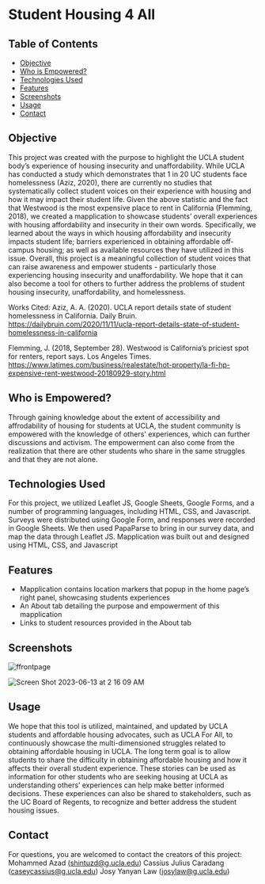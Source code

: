 # Student Housing 4 All

## Table of Contents
* [Objective](#objective)
* [Who is Empowered?](#who-is-empowered?)
* [Technologies Used](#technologies-used)
* [Features](#features)
* [Screenshots](#screenshots)
* [Usage](#usage)
* [Contact](#contact)

## Objective

This project was created with the purpose to highlight the UCLA student body’s experience of housing insecurity and unaffordability. While UCLA has conducted a study which demonstrates that 1 in 20 UC students face homelessness (Aziz, 2020), there are currently no studies that systematically collect student voices on their experience with housing and how it may impact their student life. Given the above statistic and the fact that Westwood is the most expensive place to rent in California (Flemming, 2018), we created a mapplication to showcase students’ overall experiences with housing affordability and insecurity in their own words. Specifically, we learned about the ways in which housing affordability and insecurity impacts student life; barriers experienced in obtaining affordable off-campus housing; as well as available resources they have utilized in this issue. Overall, this project is a meaningful collection of student voices that can raise awareness and empower students - particularly those experiencing housing insecurity and unaffordability. We hope that it can also become a tool for others to further address the problems of student housing insecurity, unaffordability, and homelessness. 

Works Cited: 
Aziz, A. A. (2020). UCLA report details state of student homelessness in California. Daily Bruin. https://dailybruin.com/2020/11/11/ucla-report-details-state-of-student-homelessness-in-california 

Flemming, J. (2018, September 28). Westwood is California’s priciest spot for renters, report says. Los Angeles Times. https://www.latimes.com/business/realestate/hot-property/la-fi-hp-expensive-rent-westwood-20180929-story.html

## Who is Empowered?

Through gaining knowledge about the extent of accessibility and affrodability of housing for students at UCLA, the student community is empowered with the knowledge of others' experiences, which can further discussions and activism. The empowerment can also come from the realization that there are other students who share in the same struggles and that they are not alone.

## Technologies Used

For this project, we utilized Leaflet JS, Google Sheets, Google Forms, and a number of programming languages, including HTML, CSS, and Javascript. Surveys were distributed using Google Form, and responses were recorded in Google Sheets. We then used PapaParse to bring in our survey data, and map the data through Leaflet JS. Mapplication was built out and designed using HTML, CSS, and Javascript

## Features

- Mapplication contains location markers that popup in the home page’s right panel, showcasing students experiences 
- An About tab detailing the purpose and empowerment of this mapplication
- Links to student resources provided in the About tab

## Screenshots

![ffrontpage](https://github.com/cassiuscarandang/aashousingandhomelessness/assets/111466957/ea20c859-fab0-4137-a9f2-899fae6e7b21)

![Screen Shot 2023-06-13 at 2 16 09 AM](https://github.com/cassiuscarandang/aashousingandhomelessness/assets/111466957/8ef88c0d-082a-4bc5-9c48-f04b65fd8015)

## Usage

We hope that this tool is utilized, maintained, and updated by UCLA students and affordable housing advocates, such as UCLA For All, to continuously showcase the multi-dimensioned struggles related to obtaining affordable housing in UCLA. The long term goal is to allow students to share the difficulty in obtaining affordable housing and how it affects their overall student experience. These stories can be used as information for other students who are seeking housing at UCLA as understanding others’ experiences can help make better informed decisions. These experiences can also be shared to stakeholders, such as the UC Board of Regents, to recognize and better address the student housing issues. 

## Contact

For questions, you are welcomed to contact the creators of this project:
Mohammed Azad (shintuzd@g.ucla.edu)
Cassius Julius Caradang (caseycassius@g.ucla.edu)
Josy Yanyan Law (josylaw@g.ucla.edu)
